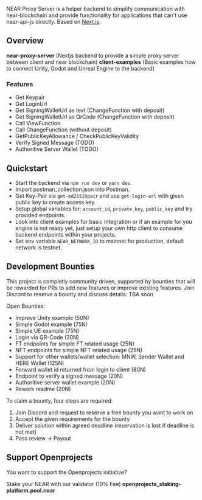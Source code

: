 NEAR Proxy Server is a helper backend to simplify communication with near-blockchain and provide functionality for applications that can't use near-api-js directly. Based on [Next.js](https://nextjs.org/).

## Overview

**near-proxy-server** (Nextjs backend to provide a simple proxy server between client and near blockchain)
**client-examples** (Basic examples how to connect Unity, Godot and Unreal Engine to the backend)

### Features

- Get Keypair
- Get LoginUrl
- Get SigningWalletUrl as text (ChangeFunction with deposit)
- Get SigningWalletUrl as QrCode (ChangeFunction with deposit)
- Call ViewFunction
- Call ChangeFunction (without deposit)
- GetPublicKeyAllowance / CheckPublicKeyValidity
- Verify Signed Message (TODO)
- Authoritive Server Wallet (TODO)

## Quickstart

- Start the backend via ```npm run dev``` or ```yarn dev```.
- Import postman_collection.json into Postman.
- Get Key-Pair via ```get-ed25519pair``` and use ```get-login-url``` with given public key to create access key.
- Setup global variables for: ```account_id```, ```private_key```, ```public_key``` and try provided endpoints.
- Look into client examples for basic integration or if an example for you engine is not ready yet, just setup your own http client to consume backend endpoints within your projects.
- Set env variable ```NEAR_NETWORK_ID``` to mainnet for production, default network is testnet.

## Development Bounties

This project is completly community driven, supported by bounties that will be rewarded for PRs to add new features or improve existing features. Join Discord to reserve a bounty and discuss details: TBA soon

Open Bounties:
- Improve Unity example (50N)
- Simple Godot example (75N)
- Simple UE example (75N)
- Login via QR-Code (20N)
- FT endpoints for simple FT related usage (25N)
- NFT endpoints for simple NFT related usage (25N)
- Support for other wallets/wallet selection: MNW, Sender Wallet and HERE Wallet (125N)
- Forward wallet id returned from login to client (80N)
- Endpoint to verify a signed message (20N)
- Authoritive server wallet example (20N)
- Rework readme (20N)

To claim a bounty, four steps are required:
1. Join Discord and request to reserve a free bounty you want to work on
2. Accept the given requirements for the bounty
3. Deliver solution within agreed deadline (reservation is lost if deadline is not met)
4. Pass review -> Payout
  
## Support Openprojects
You want to support the Openprojects initiative?

Stake your NEAR with our validator (10% Fee) **openprojects_staking-platform.pool.near**